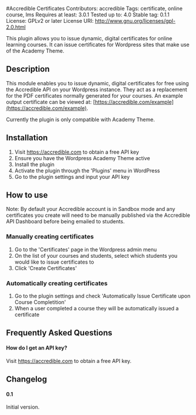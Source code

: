 #Accredible Certificates
Contributors: accredible 
Tags: certificate, online course, lms 
Requires at least: 3.0.1 
Tested up to: 4.0 
Stable tag: 0.1.1
License: GPLv2 or later 
License URI: http://www.gnu.org/licenses/gpl-2.0.html 

This plugin allows you to issue dynamic, digital certificates for online learning courses. It can issue certificates for Wordpress sites that make use of the Academy Theme.

## Description

This module enables you to issue dynamic, digital certificates for free using the Accredible API on your Wordpress instance. They act as a replacement for the PDF certificates normally generated for your courses. An example output certificate can be viewed at: [https://accredible.com/example](https://accredible.com/example).

Currently the plugin is only compatible with Academy Theme.

## Installation

1. Visit https://accredible.com to obtain a free API key
2. Ensure you have the Wordpress Academy Theme active
3. Install the plugin
4. Activate the plugin through the 'Plugins' menu in WordPress
5. Go to the plugin settings and input your API key

## How to use

Note: By default your Accredible account is in Sandbox mode and any certificates you create will need to be manually published via the Accredible API Dashboard before being emailed to students.

### Manually creating certificates
1. Go to the 'Certificates' page in the Wordpress admin menu
2. On the list of your courses and students, select which students you would like to issue certificates to
3. Click 'Create Certificates'

### Automatically creating certificates
1. Go to the plugin settings and check 'Automatically Issue Certificate upon Course Completition'
2. When a user completed a course they will be automatically issued a certificate

## Frequently Asked Questions

#### How do I get an API key?

Visit https://accredible.com to obtain a free API key.

## Changelog

#### 0.1
Initial version.